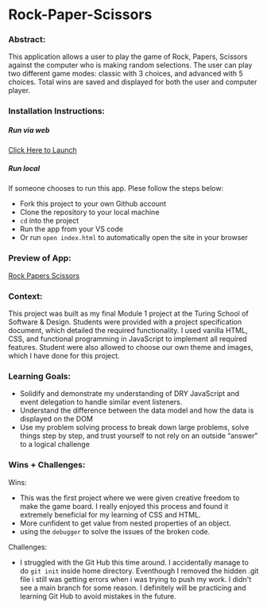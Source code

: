 # Rock-Paper-Scissors 

### Abstract:
This application allows a user to play the game of Rock, Papers, Scissors against the computer who is making random selections. The user can play two different game modes: classic with 3 choices, and advanced with 5 choices. Total wins are saved and displayed for both the user and computer player.

### Installation Instructions:
##### Run via web
[Click Here to Launch](https://sulton88mehron90.github.io/Rock-Paper-Scissors/)
##### Run local
If someone chooses to run this app. Plese follow the steps below:
 - Fork this project to your own Github account
 - Clone the repository to your local machine
 - `cd` into the project
 - Run the app from your VS code
 - Or run `open index.html` to automatically open the site in your browser
  
### Preview of App:
<!-- [//]: <> (Provide ONE gif or screenshot of your application - choose the "coolest" piece of functionality to show off.) -->

<!-- [Rock Paper Scissors](hhttps://www.loom.com/share/8c43aacc706b40029ef4732d7b87becf) -->

<!-- ![in the Pamir Mountains, at 77km is the longest glacier outside of the polar regions.](https://i0.wp.com/www.factsinstitute.com/wp-content/uploads/2020/12/Interesting-facts-about-Tajikistan-1.jpg?w=732&ssl=1) -->
  
[Rock Papers Scissors](https://www.loom.com/share/8c43aacc706b40029ef4732d7b87becf)

### Context:
This project was built as my final Module 1 project at the Turing School of Software & Design. Students were provided with a project specification document, which detailed the required functionality. I used vanilla HTML, CSS, and functional programming in JavaScript to implement all required features. Student were also allowed to choose our own theme and images, which I have done for this project.

<!-- ### Contributors:
[//]: <> (Who worked on this application? Link to their GitHubs.) -->

### Learning Goals:
<!-- [//]: <> (What were the learning goals of this project? What tech did you work with?) -->
- Solidify and demonstrate my understanding of DRY JavaScript and event delegation to handle similar event listeners.
- Understand the difference between the data model and how the data is displayed on the DOM
- Use my problem solving process to break down large problems, solve things step by step, and trust yourself to not rely 
  on an outside “answer” to a logical challenge

### Wins + Challenges:

Wins:
- This was the first project where we were given creative freedom to make the game board. I really enjoyed this process and found it extremely beneficial for my learning of CSS and HTML.
- More cunfident to get value from nested properties of an object.
- using the `debugger` to solve the issues of the broken code.

Challenges:
 - I struggled with the Git Hub this time around. I accidentally manage to do `git init` inside home directory. Eventhough I removed the hidden .git file i still was getting errors when i was trying to push my work. I didn't see a main branch for some reason. I definitely will be practicing and learning Git Hub to avoid mistakes in the future.